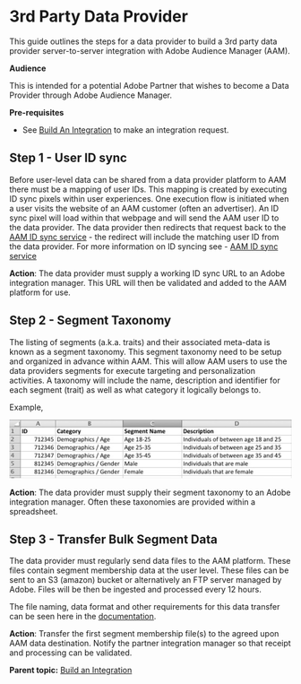 # 3rd Party Data Provider

 

This guide outlines the steps for a data provider to build a 3rd party data provider server-to-server integration with Adobe Audience Manager \(AAM\).

 **Audience** 

This is intended for a potential Adobe Partner that wishes to become a Data Provider through Adobe Audience Manager.

 **Pre-requisites** 

-   See [Build An Integration](c_Build_an_Integration.md#) to make an integration request.

## Step 1 - User ID sync

Before user-level data can be shared from a data provider platform to AAM there must be a mapping of user IDs. This mapping is created by executing ID sync pixels within user experiences. One execution flow is initiated when a user visits the website of an AAM customer \(often an advertiser\). An ID sync pixel will load within that webpage and will send the AAM user ID to the data provider. The data provider then redirects that request back to the [AAM ID sync service](http://microsite.omniture.com/t2/help/en_US/demdex/c_id_sync_in.html) - the redirect will include the matching user ID from the data provider. For more information on ID syncing see - [AAM ID sync service](http://microsite.omniture.com/t2/help/en_US/demdex/c_id_sync_in.html) 

**Action**: The data provider must supply a working ID sync URL to an Adobe integration manager. This URL will then be validated and added to the AAM platform for use.

## Step 2 - Segment Taxonomy

The listing of segments \(a.k.a. traits\) and their associated meta-data is known as a segment taxonomy. This segment taxonomy need to be setup and organized in advance within AAM. This will allow AAM users to use the data providers segments for execute targeting and personalization activities. A taxonomy will include the name, description and identifier for each segment \(trait\) as well as what category it logically belongs to.

Example,

 ![](graphics/aam-taxonomy.png) 

**Action**: The data provider must supply their segment taxonomy to an Adobe integration manager. Often these taxonomies are provided within a spreadsheet.

## Step 3 - Transfer Bulk Segment Data

The data provider must regularly send data files to the AAM platform. These files contain segment membership data at the user level. These files can be sent to an S3 \(amazon\) bucket or alternatively an FTP server managed by Adobe. Files will be then be ingested and processed every 12 hours.

The file naming, data format and other requirements for this data transfer can be seen here in the [documentation](http://microsite.omniture.com/t2/help/en_US/demdex/c_inbound_async_intro.html).

**Action**: Transfer the first segment membership file\(s\) to the agreed upon AAM data destination. Notify the partner integration manager so that receipt and processing can be validated.

**Parent topic:** [Build an Integration](c_Build_an_Integration.md)

